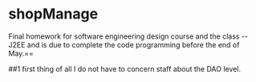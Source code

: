 # shopManage
Final homework for software engineering design course and the class --J2EE 
and is due to complete the code programming before the end of May.==

##1 first thing of all
 I do not have to concern staff about the DAO level.
